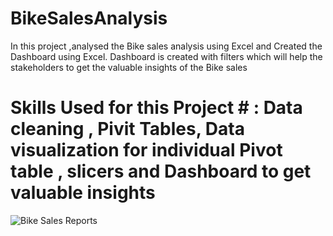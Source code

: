 # BikeSalesAnalysis

In this project ,analysed the Bike sales analysis using Excel and Created the Dashboard using Excel. 
Dashboard is created with filters which will help the stakeholders to get the valuable insights of the Bike sales

# Skills Used for this Project # : Data cleaning , Pivit Tables, Data visualization for individual Pivot table , slicers and Dashboard to get valuable insights 

![Bike Sales Reports](https://user-images.githubusercontent.com/52009404/160641527-f0c921f8-e881-4fa1-a1d1-f9ba1d578ca7.jpg)

